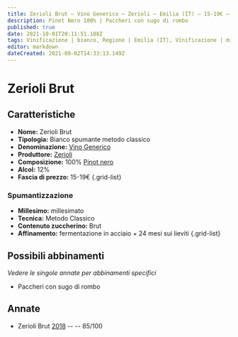 ```yaml
---
title: Zerioli Brut – Vino Generico – Zerioli – Emilia (IT) – 15-19€ – 3★
description: Pinot Nero 100% | Paccheri con sugo di rombo
published: true
date: 2021-10-01T20:11:51.188Z
tags: Vinificazione | bianco, Regione | Emilia (IT), Vinificazione | millesimato, Vinificazione | varietale, Vinificazione | spumante, Vinificazione | metodo classico, Vinificazione | brut, Valutazioni | 3 stelle, Vitigni | Pinot nero, Prezzi | 15-19€, Alimento | pasta, Aromatizzazione | al sugo di rombo
editor: markdown
dateCreated: 2021-09-02T14:33:13.149Z
---
```


# Zerioli Brut

## Caratteristiche
- **Nome:** Zerioli Brut
- **Tipologia:** Bianco spumante metodo classico
- **Denominazione:** [Vino Generico](/denominazioni/Italia/Vino-generico)
- **Produttore:** [Zerioli](/produttori/Italia/Emilia/Zerioli) 
- **Composizione:** 100% [Pinot nero](/vitigni/Francia/bacca-nera/pinot-nero)
- **Alcol:** 12%
- **Fascia di prezzo:** 15-19€
{.grid-list}

### Spumantizzazione
- **Millesimo:** millesimato
- **Tecnica:** Metodo Classico
- **Contenuto zuccherino:** Brut
- **Affinamento:** fermentazione in acciaio + 24 mesi sui lieviti
{.grid-list}


## Possibili abbinamenti
*Vedere le singole annate per abbinamenti specifici*

- Paccheri con sugo di rombo

## Annate

- Zerioli Brut [2018](/vini/Italia/Emilia/Zerioli/Zerioli-Brut/2018) -- <span class="star-3"></span> -- 85/100

